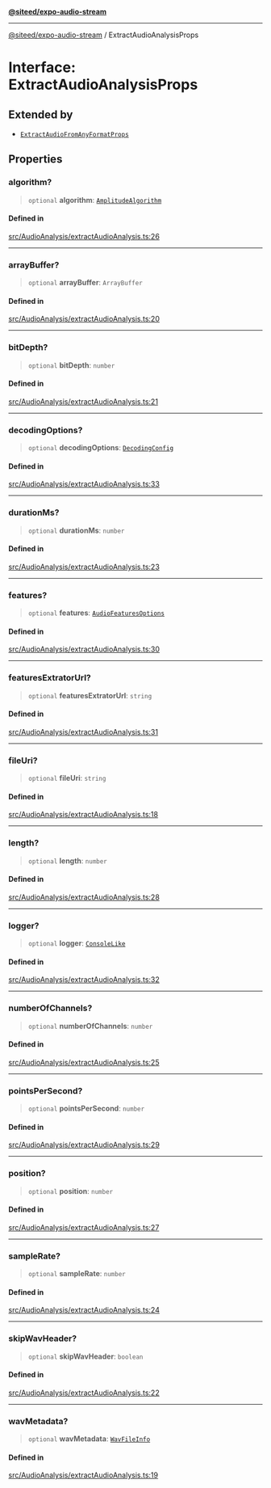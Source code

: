 [**@siteed/expo-audio-stream**](../README.md)

***

[@siteed/expo-audio-stream](../README.md) / ExtractAudioAnalysisProps

# Interface: ExtractAudioAnalysisProps

## Extended by

- [`ExtractAudioFromAnyFormatProps`](ExtractAudioFromAnyFormatProps.md)

## Properties

### algorithm?

> `optional` **algorithm**: [`AmplitudeAlgorithm`](../type-aliases/AmplitudeAlgorithm.md)

#### Defined in

[src/AudioAnalysis/extractAudioAnalysis.ts:26](https://github.com/deeeed/expo-audio-stream/blob/5b78ac5765ee3fd334df797c5aa52ca63fddd43d/packages/expo-audio-stream/src/AudioAnalysis/extractAudioAnalysis.ts#L26)

***

### arrayBuffer?

> `optional` **arrayBuffer**: `ArrayBuffer`

#### Defined in

[src/AudioAnalysis/extractAudioAnalysis.ts:20](https://github.com/deeeed/expo-audio-stream/blob/5b78ac5765ee3fd334df797c5aa52ca63fddd43d/packages/expo-audio-stream/src/AudioAnalysis/extractAudioAnalysis.ts#L20)

***

### bitDepth?

> `optional` **bitDepth**: `number`

#### Defined in

[src/AudioAnalysis/extractAudioAnalysis.ts:21](https://github.com/deeeed/expo-audio-stream/blob/5b78ac5765ee3fd334df797c5aa52ca63fddd43d/packages/expo-audio-stream/src/AudioAnalysis/extractAudioAnalysis.ts#L21)

***

### decodingOptions?

> `optional` **decodingOptions**: [`DecodingConfig`](DecodingConfig.md)

#### Defined in

[src/AudioAnalysis/extractAudioAnalysis.ts:33](https://github.com/deeeed/expo-audio-stream/blob/5b78ac5765ee3fd334df797c5aa52ca63fddd43d/packages/expo-audio-stream/src/AudioAnalysis/extractAudioAnalysis.ts#L33)

***

### durationMs?

> `optional` **durationMs**: `number`

#### Defined in

[src/AudioAnalysis/extractAudioAnalysis.ts:23](https://github.com/deeeed/expo-audio-stream/blob/5b78ac5765ee3fd334df797c5aa52ca63fddd43d/packages/expo-audio-stream/src/AudioAnalysis/extractAudioAnalysis.ts#L23)

***

### features?

> `optional` **features**: [`AudioFeaturesOptions`](AudioFeaturesOptions.md)

#### Defined in

[src/AudioAnalysis/extractAudioAnalysis.ts:30](https://github.com/deeeed/expo-audio-stream/blob/5b78ac5765ee3fd334df797c5aa52ca63fddd43d/packages/expo-audio-stream/src/AudioAnalysis/extractAudioAnalysis.ts#L30)

***

### featuresExtratorUrl?

> `optional` **featuresExtratorUrl**: `string`

#### Defined in

[src/AudioAnalysis/extractAudioAnalysis.ts:31](https://github.com/deeeed/expo-audio-stream/blob/5b78ac5765ee3fd334df797c5aa52ca63fddd43d/packages/expo-audio-stream/src/AudioAnalysis/extractAudioAnalysis.ts#L31)

***

### fileUri?

> `optional` **fileUri**: `string`

#### Defined in

[src/AudioAnalysis/extractAudioAnalysis.ts:18](https://github.com/deeeed/expo-audio-stream/blob/5b78ac5765ee3fd334df797c5aa52ca63fddd43d/packages/expo-audio-stream/src/AudioAnalysis/extractAudioAnalysis.ts#L18)

***

### length?

> `optional` **length**: `number`

#### Defined in

[src/AudioAnalysis/extractAudioAnalysis.ts:28](https://github.com/deeeed/expo-audio-stream/blob/5b78ac5765ee3fd334df797c5aa52ca63fddd43d/packages/expo-audio-stream/src/AudioAnalysis/extractAudioAnalysis.ts#L28)

***

### logger?

> `optional` **logger**: [`ConsoleLike`](../type-aliases/ConsoleLike.md)

#### Defined in

[src/AudioAnalysis/extractAudioAnalysis.ts:32](https://github.com/deeeed/expo-audio-stream/blob/5b78ac5765ee3fd334df797c5aa52ca63fddd43d/packages/expo-audio-stream/src/AudioAnalysis/extractAudioAnalysis.ts#L32)

***

### numberOfChannels?

> `optional` **numberOfChannels**: `number`

#### Defined in

[src/AudioAnalysis/extractAudioAnalysis.ts:25](https://github.com/deeeed/expo-audio-stream/blob/5b78ac5765ee3fd334df797c5aa52ca63fddd43d/packages/expo-audio-stream/src/AudioAnalysis/extractAudioAnalysis.ts#L25)

***

### pointsPerSecond?

> `optional` **pointsPerSecond**: `number`

#### Defined in

[src/AudioAnalysis/extractAudioAnalysis.ts:29](https://github.com/deeeed/expo-audio-stream/blob/5b78ac5765ee3fd334df797c5aa52ca63fddd43d/packages/expo-audio-stream/src/AudioAnalysis/extractAudioAnalysis.ts#L29)

***

### position?

> `optional` **position**: `number`

#### Defined in

[src/AudioAnalysis/extractAudioAnalysis.ts:27](https://github.com/deeeed/expo-audio-stream/blob/5b78ac5765ee3fd334df797c5aa52ca63fddd43d/packages/expo-audio-stream/src/AudioAnalysis/extractAudioAnalysis.ts#L27)

***

### sampleRate?

> `optional` **sampleRate**: `number`

#### Defined in

[src/AudioAnalysis/extractAudioAnalysis.ts:24](https://github.com/deeeed/expo-audio-stream/blob/5b78ac5765ee3fd334df797c5aa52ca63fddd43d/packages/expo-audio-stream/src/AudioAnalysis/extractAudioAnalysis.ts#L24)

***

### skipWavHeader?

> `optional` **skipWavHeader**: `boolean`

#### Defined in

[src/AudioAnalysis/extractAudioAnalysis.ts:22](https://github.com/deeeed/expo-audio-stream/blob/5b78ac5765ee3fd334df797c5aa52ca63fddd43d/packages/expo-audio-stream/src/AudioAnalysis/extractAudioAnalysis.ts#L22)

***

### wavMetadata?

> `optional` **wavMetadata**: [`WavFileInfo`](WavFileInfo.md)

#### Defined in

[src/AudioAnalysis/extractAudioAnalysis.ts:19](https://github.com/deeeed/expo-audio-stream/blob/5b78ac5765ee3fd334df797c5aa52ca63fddd43d/packages/expo-audio-stream/src/AudioAnalysis/extractAudioAnalysis.ts#L19)
